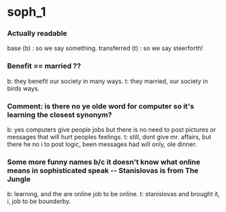 # soph_1

### Actually readable
base (b) : so we say something.
transferred (t) : so we say steerforth!

### Benefit == married ??
b: they benefit our society in many ways.
t: they married, our society in birds ways.

### Comment: is there no ye olde word for computer so it's learning the closest synonym?
b: yes computers give people jobs but there is no need to post pictures or messages that will hurt peoples feelings.
t: still, dont give mr. affairs, but there he no i to post logic, been messages had will only, ole dinner.

### Some more funny names b/c it doesn't know what online means in sophisticated speak -- Stanislovas is from The Jungle
b: learning, and the are online job to be online.
t: stanislovas and brought it, i, job to be bounderby.